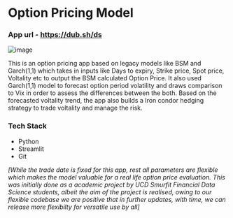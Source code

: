 # Option Pricing Model

### App url - https://dub.sh/ds

![image](https://user-images.githubusercontent.com/94735949/205714936-9cac193c-c253-4f59-bf9b-847d9a0e5c47.png)


This is an option pricing app based on legacy models like BSM and Garch(1,1) which takes in inputs like Days to expiry, Strike price, Spot price, Voltality etc to output the BSM calculated Option Price. It also used Garch(1,1) model to forecast option period volatility and draws comparison to Vix in order to assess the differences between the both. Based on the forecasted voltality trend, the app also builds a Iron condor hedging strategy to trade voltality and manage the risk.

### Tech Stack
- Python
- Streamlit
- Git



*[While the trade date is fixed for this app, rest all parameters are flexible which makes the model valuable for a real life option price evaluation. This was initially done as a academic project by UCD Smurfit Financial Data Science students, albeit the aim of the project is realised, owing to our flexible codebase we are positive that in further updates, with time, we can release more flexibilty for versatile use by all]*
